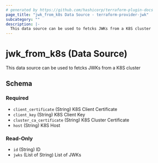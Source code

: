 ```yaml
---
# generated by https://github.com/hashicorp/terraform-plugin-docs
page_title: "jwk_from_k8s Data Source - terraform-provider-jwk"
subcategory: ""
description: |-
  This data source can be used to fetcks JWKs from a K8S cluster
---
```


# jwk_from_k8s (Data Source)

This data source can be used to fetcks JWKs from a K8S cluster



<!-- schema generated by tfplugindocs -->
## Schema

### Required

- `client_certificate` (String) K8S Client Certificate
- `client_key` (String) K8S Client Key
- `cluster_ca_certificate` (String) K8S Cluster Certificate
- `host` (String) K8S Host

### Read-Only

- `id` (String) ID
- `jwks` (List of String) List of JWKs
